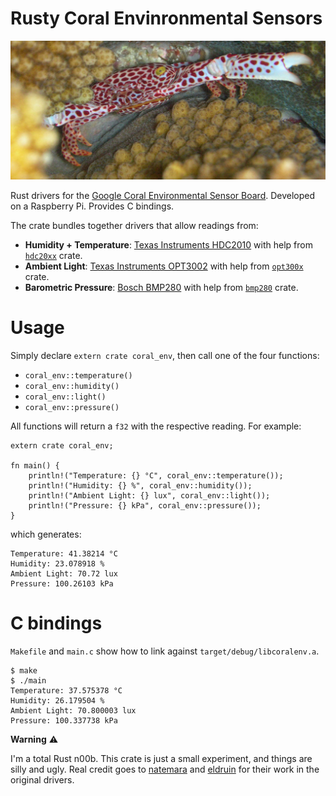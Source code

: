 # Rusty Coral Envinronmental Sensors

[<img src="trapezia.jpg">](https://en.wikipedia.org/wiki/Trapezia)

Rust drivers for the [Google Coral Environmental Sensor Board](https://coral.ai/docs/enviro-board/datasheet). Developed on a Raspberry Pi. Provides C bindings.

The crate bundles together drivers that allow readings from:
- **Humidity + Temperature**: [Texas Instruments HDC2010](https://www.ti.com/lit/ds/symlink/hdc2010.pdf) with help from [`hdc20xx`](https://crates.io/crates/hdc20xx) crate.
- **Ambient Light**: [Texas Instruments OPT3002](https://www.ti.com/lit/ds/symlink/opt3002.pdf) with help from [`opt300x`](https://crates.io/crates/opt300x) crate.
- **Barometric Pressure**: [Bosch BMP280](https://www.bosch-sensortec.com/media/boschsensortec/downloads/datasheets/bst-bmp280-ds001.pdf) with help from [`bmp280`](https://crates.io/crates/bmp280) crate.

# Usage

Simply declare `extern crate coral_env`, then call one of the four functions:
- `coral_env::temperature()`
- `coral_env::humidity()`
- `coral_env::light()`
- `coral_env::pressure()`

All functions will return a `f32` with the respective reading.
For example:
```
extern crate coral_env;

fn main() {
    println!("Temperature: {} °C", coral_env::temperature());
    println!("Humidity: {} %", coral_env::humidity());
    println!("Ambient Light: {} lux", coral_env::light());
    println!("Pressure: {} kPa", coral_env::pressure());
}
```

which generates:
```
Temperature: 41.38214 °C
Humidity: 23.078918 %
Ambient Light: 70.72 lux
Pressure: 100.26103 kPa
```

# C bindings
`Makefile` and `main.c` show how to link against `target/debug/libcoralenv.a`.

```
$ make
$ ./main 
Temperature: 37.575378 °C
Humidity: 26.179504 %
Ambient Light: 70.800003 lux
Pressure: 100.337738 kPa
```

**Warning** ⚠️

I'm a total Rust n00b. This crate is just a small experiment, and things are silly and ugly.
Real credit goes to [natemara](https://github.com/natemara) and [eldruin](https://github.com/eldruin) for their work in the original drivers.
